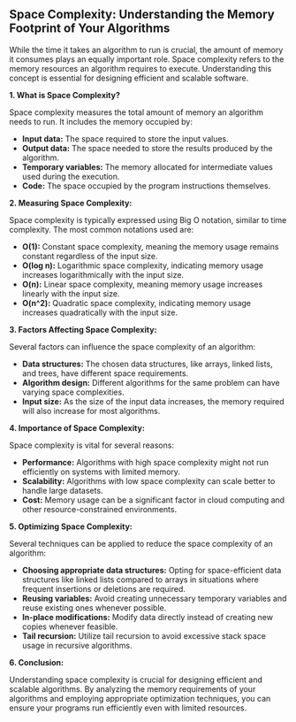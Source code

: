 ## Space Complexity: Understanding the Memory Footprint of Your Algorithms

While the time it takes an algorithm to run is crucial, the amount of memory it consumes plays an equally important role. Space complexity refers to the memory resources an algorithm requires to execute. Understanding this concept is essential for designing efficient and scalable software.

**1. What is Space Complexity?**

Space complexity measures the total amount of memory an algorithm needs to run. It includes the memory occupied by:

- **Input data:** The space required to store the input values.
- **Output data:** The space needed to store the results produced by the algorithm.
- **Temporary variables:** The memory allocated for intermediate values used during the execution.
- **Code:** The space occupied by the program instructions themselves.

**2. Measuring Space Complexity:**

Space complexity is typically expressed using Big O notation, similar to time complexity. The most common notations used are:

- **O(1):** Constant space complexity, meaning the memory usage remains constant regardless of the input size.
- **O(log n):** Logarithmic space complexity, indicating memory usage increases logarithmically with the input size.
- **O(n):** Linear space complexity, meaning memory usage increases linearly with the input size.
- **O(n^2):** Quadratic space complexity, indicating memory usage increases quadratically with the input size.

**3. Factors Affecting Space Complexity:**

Several factors can influence the space complexity of an algorithm:

- **Data structures:** The chosen data structures, like arrays, linked lists, and trees, have different space requirements.
- **Algorithm design:** Different algorithms for the same problem can have varying space complexities.
- **Input size:** As the size of the input data increases, the memory required will also increase for most algorithms.

**4. Importance of Space Complexity:**

Space complexity is vital for several reasons:

- **Performance:** Algorithms with high space complexity might not run efficiently on systems with limited memory.
- **Scalability:** Algorithms with low space complexity can scale better to handle large datasets.
- **Cost:** Memory usage can be a significant factor in cloud computing and other resource-constrained environments.

**5. Optimizing Space Complexity:**

Several techniques can be applied to reduce the space complexity of an algorithm:

- **Choosing appropriate data structures:** Opting for space-efficient data structures like linked lists compared to arrays in situations where frequent insertions or deletions are required.
- **Reusing variables:** Avoid creating unnecessary temporary variables and reuse existing ones whenever possible.
- **In-place modifications:** Modify data directly instead of creating new copies whenever feasible.
- **Tail recursion:** Utilize tail recursion to avoid excessive stack space usage in recursive algorithms.

**6. Conclusion:**

Understanding space complexity is crucial for designing efficient and scalable algorithms. By analyzing the memory requirements of your algorithms and employing appropriate optimization techniques, you can ensure your programs run efficiently even with limited resources.